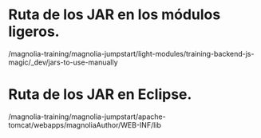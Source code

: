 # Ruta de los JAR en los módulos ligeros.
/magnolia-training/magnolia-jumpstart/light-modules/training-backend-js-magic/_dev/jars-to-use-manually

# Ruta de los JAR en Eclipse.
/magnolia-training/magnolia-jumpstart/apache-tomcat/webapps/magnoliaAuthor/WEB-INF/lib